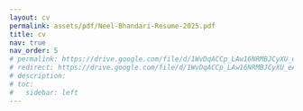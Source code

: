 ```yaml
---
layout: cv
permalink: assets/pdf/Neel-Bhandari-Resume-2025.pdf
title: cv
nav: true
nav_order: 5
# permalink: https://drive.google.com/file/d/1WvDqACCp_LAw16NRMBJCyXU_eA3eErDv/view?usp=drive_link
# redirect: https://drive.google.com/file/d/1WvDqACCp_LAw16NRMBJCyXU_eA3eErDv/view?usp=drive_link
# description: 
# toc:
#   sidebar: left
---
```

